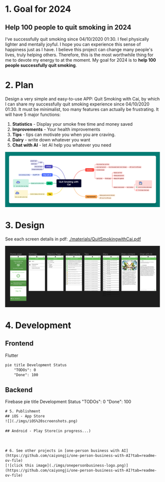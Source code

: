 
# 1. Goal for 2024

## Help 100 people to quit smoking in 2024
I‘ve successfully quit smoking since 04/10/2020 01:30. I feel physically lighter and mentally joyful.  I hope you can experience this sense of happiness just as I have. I believe this project can change many people's lives, truly helping others. Therefore, this is the most worthwhile thing for me to devote my energy to at the moment. My goal for 2024 is to **help 100 people successfully quit smoking**.


# 2. Plan
Design a very simple and easy-to-use APP: Quit Smoking with Cai, by which I can share my successfully quit smoking experience since 04/10/2020 01:30. It must be minimalist, too many features can actually be frustrating. It will have 5 major functions:
1. **Statistics** - Display your smoke free time and money saved
2. **Improvements** - Your health improvements
3. **Tips** - tips can motivate you when you are craving.
4. **Dairy** - write down whatever you want
5. **Chat with AI** - let AI help you whatever you need

![](./imgs/Quit%20Smoking%20with%20Cai.png)

# 3. Design

See each screen details in pdf: [./materials/QuitSmokingwithCai.pdf](./materials/QuitSmokingwithCai.pdf)

![](./imgs/figma-design.png)


# 4. Development
## Frontend
Flutter
```mermaid
pie title Development Status
    "TODOs": 0
    "Done": 100
```
## Backend
Firebase
pie title Development Status
    "TODOs": 0
    "Done": 100
```
# 5. Publishment
## iOS - App Store
![](./imgs/iOS%20screenshots.png)

## Android - Play Store(in progress...)



# 6. See other projects in [one-person business with AI](https://github.com/caiyongji/one-person-business-with-AI?tab=readme-ov-file) 
[![click this image](./imgs/onepersonbusiness-logo.png)](https://github.com/caiyongji/one-person-business-with-AI?tab=readme-ov-file)
